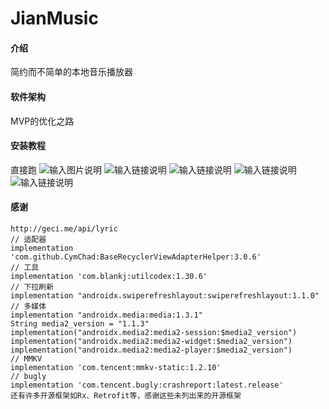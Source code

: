 # JianMusic

#### 介绍
简约而不简单的本地音乐播放器

#### 软件架构
MVP的优化之路


#### 安装教程
直接跑
![输入图片说明](https://images.gitee.com/uploads/images/2021/0807/160934_9527738e_5644937.jpeg "在这里输入图片标题")
![输入链接说明](https://images.gitee.com/uploads/images/2021/0807/161038_6bf81740_5644937.jpeg)
![输入链接说明](https://images.gitee.com/uploads/images/2021/0807/161104_582f61f9_5644937.jpeg)
![输入链接说明](https://images.gitee.com/uploads/images/2021/0807/161138_da7255bf_5644937.jpeg)
![输入链接说明](https://images.gitee.com/uploads/images/2021/0807/161159_7e1a2979_5644937.jpeg)



#### 感谢
```
http://geci.me/api/lyric
// 适配器
implementation 'com.github.CymChad:BaseRecyclerViewAdapterHelper:3.0.6'
// 工具
implementation 'com.blankj:utilcodex:1.30.6'
// 下拉刷新
implementation "androidx.swiperefreshlayout:swiperefreshlayout:1.1.0"
// 多媒体
implementation "androidx.media:media:1.3.1"
String media2_version = "1.1.3"
implementation("androidx.media2:media2-session:$media2_version")
implementation("androidx.media2:media2-widget:$media2_version")
implementation("androidx.media2:media2-player:$media2_version")
// MMKV
implementation 'com.tencent:mmkv-static:1.2.10'
// bugly
implementation 'com.tencent.bugly:crashreport:latest.release'
还有许多开源框架如Rx、Retrofit等，感谢这些未列出来的开源框架
```

